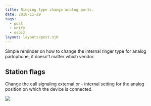 ```yaml
---
title: Ringing type change analog ports.
date: 2018-11-29
tags:
  - post
  - unify
  - osbiz
layout: layouts/post.njk
---
```

Simple reminder on how to change the internal ringer type for analog parlophone, it doesn't matter which vendor.

## Station flags

Change the call signaling external or - internal setting for the analog position on which the device is connected.

<img src="../../img/analog_different_ringtype.png" />

